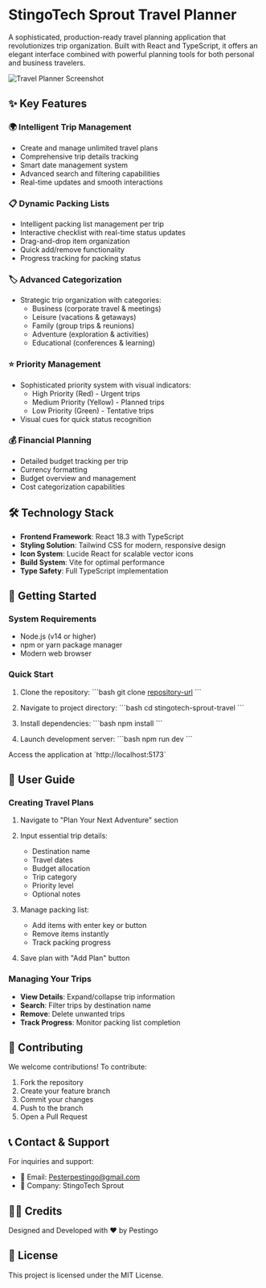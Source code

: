 # StingoTech Sprout Travel Planner

A sophisticated, production-ready travel planning application that revolutionizes trip organization. Built with React and TypeScript, it offers an elegant interface combined with powerful planning tools for both personal and business travelers.

![Travel Planner Screenshot](https://images.unsplash.com/photo-1436491865332-7a61a109cc05?auto=format&fit=crop&q=80&w=1200)

## ✨ Key Features

### 🌍 Intelligent Trip Management
- Create and manage unlimited travel plans
- Comprehensive trip details tracking
- Smart date management system
- Advanced search and filtering capabilities
- Real-time updates and smooth interactions

### 📋 Dynamic Packing Lists
- Intelligent packing list management per trip
- Interactive checklist with real-time status updates
- Drag-and-drop item organization
- Quick add/remove functionality
- Progress tracking for packing status

### 🏷️ Advanced Categorization
- Strategic trip organization with categories:
  - Business (corporate travel & meetings)
  - Leisure (vacations & getaways)
  - Family (group trips & reunions)
  - Adventure (exploration & activities)
  - Educational (conferences & learning)

### ⭐ Priority Management
- Sophisticated priority system with visual indicators:
  - High Priority (Red) - Urgent trips
  - Medium Priority (Yellow) - Planned trips
  - Low Priority (Green) - Tentative trips
- Visual cues for quick status recognition

### 💰 Financial Planning
- Detailed budget tracking per trip
- Currency formatting
- Budget overview and management
- Cost categorization capabilities

## 🛠️ Technology Stack

- **Frontend Framework**: React 18.3 with TypeScript
- **Styling Solution**: Tailwind CSS for modern, responsive design
- **Icon System**: Lucide React for scalable vector icons
- **Build System**: Vite for optimal performance
- **Type Safety**: Full TypeScript implementation

## 🚀 Getting Started

### System Requirements

- Node.js (v14 or higher)
- npm or yarn package manager
- Modern web browser

### Quick Start

1. Clone the repository:
\`\`\`bash
git clone [repository-url](https://github.com/Pestingo/Travel-Planner-Application.git)
\`\`\`

2. Navigate to project directory:
\`\`\`bash
cd stingotech-sprout-travel
\`\`\`

3. Install dependencies:
\`\`\`bash
npm install
\`\`\`

4. Launch development server:
\`\`\`bash
npm run dev
\`\`\`

Access the application at \`http://localhost:5173\`

## 📘 User Guide

### Creating Travel Plans

1. Navigate to "Plan Your Next Adventure" section
2. Input essential trip details:
   - Destination name
   - Travel dates
   - Budget allocation
   - Trip category
   - Priority level
   - Optional notes

3. Manage packing list:
   - Add items with enter key or button
   - Remove items instantly
   - Track packing progress

4. Save plan with "Add Plan" button

### Managing Your Trips

- **View Details**: Expand/collapse trip information
- **Search**: Filter trips by destination name
- **Remove**: Delete unwanted trips
- **Track Progress**: Monitor packing list completion

## 🤝 Contributing

We welcome contributions! To contribute:

1. Fork the repository
2. Create your feature branch
3. Commit your changes
4. Push to the branch
5. Open a Pull Request

## 📞 Contact & Support

For inquiries and support:
- 📧 Email: Pesterpestingo@gmail.com
- 🏢 Company: StingoTech Sprout

## 👨‍💻 Credits

Designed and Developed with ❤️ by Pestingo

## 📄 License

This project is licensed under the MIT License.
